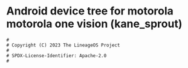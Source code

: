 # Android device tree for motorola motorola one vision (kane_sprout)

```
#
# Copyright (C) 2023 The LineageOS Project
#
# SPDX-License-Identifier: Apache-2.0
#
```
